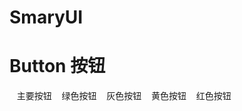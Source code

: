# SmaryUI

# Button 按钮

<div style="margin-bottom:20px;">
   <SButton color="blue">主要按钮</SButton>
   <SButton color="green">绿色按钮</SButton>
   <SButton color="gray">灰色按钮</SButton>
   <SButton color="yellow">黄色按钮</SButton>
   <SButton color="red">红色按钮</SButton>
 </div>
